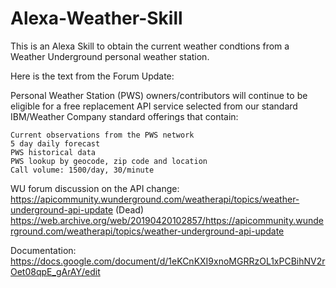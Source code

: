 # Alexa-Weather-Skill
This is an Alexa Skill to obtain the current weather condtions from a Weather Underground personal weather station. 

Here is the text from the Forum Update:

 Personal Weather Station (PWS) owners/contributors will continue to be eligible for a free replacement API service selected from     our standard IBM/Weather Company standard offerings that contain:
 

    Current observations from the PWS network
    5 day daily forecast
    PWS historical data
    PWS lookup by geocode, zip code and location
    Call volume: 1500/day, 30/minute


WU forum discussion on the API change:
https://apicommunity.wunderground.com/weatherapi/topics/weather-underground-api-update (Dead)
https://web.archive.org/web/20190420102857/https://apicommunity.wunderground.com/weatherapi/topics/weather-underground-api-update   

Documentation:
https://docs.google.com/document/d/1eKCnKXI9xnoMGRRzOL1xPCBihNV2rOet08qpE_gArAY/edit

